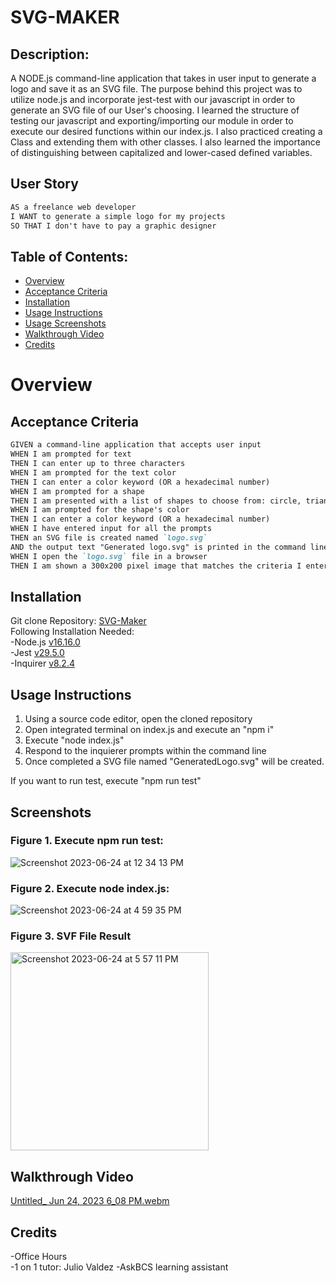 # SVG-MAKER
  
## Description:
A NODE.js command-line application that takes in user input to generate a logo and save it as an SVG file. The purpose behind this project was to utilize node.js and incorporate jest-test with our javascript in order to generate an SVG file of our User's choosing. I learned the structure of testing our javascript and exporting/importing our module in order to execute our desired functions within our index.js. I also practiced creating a Class and extending them with other classes. I also learned the importance of distinguishing between capitalized and lower-cased defined variables. 

## User Story
```md
AS a freelance web developer
I WANT to generate a simple logo for my projects
SO THAT I don't have to pay a graphic designer
```

## Table of Contents:
- [Overview](#Overview)
- [Acceptance Criteria](#acceptance-criteria)
- [Installation](#installation)
- [Usage Instructions](#usage-instructions) 
- [Usage Screenshots](#screenshots)
- [Walkthrough Video](#walkthrough-video)
- [Credits](#credits)  

# Overview

## Acceptance Criteria
```md
GIVEN a command-line application that accepts user input
WHEN I am prompted for text
THEN I can enter up to three characters
WHEN I am prompted for the text color
THEN I can enter a color keyword (OR a hexadecimal number)
WHEN I am prompted for a shape
THEN I am presented with a list of shapes to choose from: circle, triangle, and square
WHEN I am prompted for the shape's color
THEN I can enter a color keyword (OR a hexadecimal number)
WHEN I have entered input for all the prompts
THEN an SVG file is created named `logo.svg`
AND the output text "Generated logo.svg" is printed in the command line
WHEN I open the `logo.svg` file in a browser
THEN I am shown a 300x200 pixel image that matches the criteria I entered
```

## Installation
Git clone Repository: [SVG-Maker](https://github.com/RyanSKang/SVG-Maker)  
Following Installation Needed:  
    -Node.js [v16.16.0](https://nodejs.org/en/blog/release/v16.16.0)  
    -Jest [v29.5.0](https://jestjs.io/docs/getting-started)  
    -Inquirer [v8.2.4](https://www.npmjs.com/package/inquirer/v/8.2.4#installation)  

## Usage Instructions
1. Using a source code editor, open the cloned repository
2. Open integrated terminal on index.js and execute an "npm i"
3. Execute "node index.js"
4. Respond to the inquierer prompts within the command line
5. Once completed a SVG file named "GeneratedLogo.svg" will be created.
  
If you want to run test, execute "npm run test"   

## Screenshots
### Figure 1. Execute npm run test:  
![Screenshot 2023-06-24 at 12 34 13 PM](https://github.com/RyanSKang/Weather-Dashboard/assets/124969918/17534ceb-80de-43e7-98f1-016e01a1a4ae)

### Figure 2. Execute node index.js: 
![Screenshot 2023-06-24 at 4 59 35 PM](https://github.com/RyanSKang/Weather-Dashboard/assets/124969918/8f402595-ef39-4e47-814c-9285fba3d363)

### Figure 3. SVF File Result
<img width="317" alt="Screenshot 2023-06-24 at 5 57 11 PM" src="https://github.com/RyanSKang/SVG-Maker/assets/124969918/ee5fe659-7cca-4295-a9be-87678d12dda7">

## Walkthrough Video
[Untitled_ Jun 24, 2023 6_08 PM.webm](https://github.com/RyanSKang/SVG-Maker/assets/124969918/5f64f563-f4a8-4c88-8056-1c46ddab594f)

## Credits
-Office Hours  
-1 on 1 tutor: Julio Valdez
-AskBCS learning assistant 




